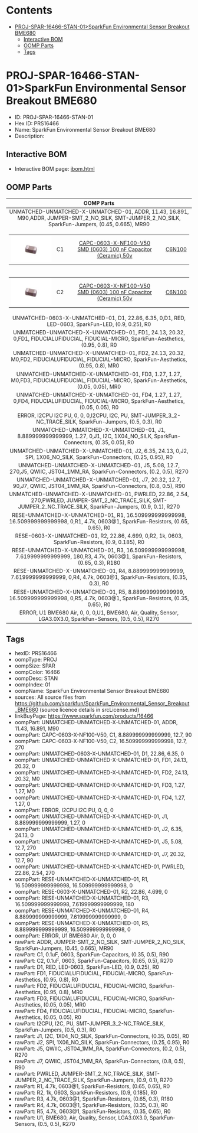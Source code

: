 



Contents
========

* [PROJ-SPAR-16466-STAN-01>SparkFun Environmental Sensor Breakout BME680](#proj-spar-16466-stan-01sparkfun-environmental-sensor-breakout-bme680)
	* [Interactive BOM](#interactive-bom)
	* [OOMP Parts](#oomp-parts)
	* [Tags](#tags)

# PROJ-SPAR-16466-STAN-01>SparkFun Environmental Sensor Breakout BME680

- ID: PROJ-SPAR-16466-STAN-01
- Hex ID: PRS16466
- Name: SparkFun Environmental Sensor Breakout BME680
- Description: 

## Interactive BOM

- Interactive BOM page: [ibom.html](kicad/bom/ibom.html)

## OOMP Parts
  

|OOMP Parts|
| :---: |
|UNMATCHED-UNMATCHED-X-UNMATCHED-01, ADDR, 11.43, 16.891, M90,ADDR, JUMPER-SMT_2_NO_SILK, SMT-JUMPER_2_NO_SILK, SparkFun-Jumpers, (0.45, 0.665), MR90|
|<table><tr><td>![CAPC-0603-X-NF100-V50](https://raw.githubusercontent.com/oomlout/oomlout_OOMP_parts/main/CAPC-0603-X-NF100-V50/image_140.jpg)</td><td> C1</td><td>[CAPC-0603-X-NF100-V50<br>SMD (0603) 100 nF Capacitor (Ceramic) 50v](https://github.com/oomlout/oomlout_OOMP_parts/tree/main/CAPC-0603-X-NF100-V50/)</td><td>[C6N100](https://github.com/oomlout/oomlout_OOMP_parts/tree/main/CAPC-0603-X-NF100-V50/)</td></tr></table>|
|<table><tr><td>![CAPC-0603-X-NF100-V50](https://raw.githubusercontent.com/oomlout/oomlout_OOMP_parts/main/CAPC-0603-X-NF100-V50/image_140.jpg)</td><td> C2</td><td>[CAPC-0603-X-NF100-V50<br>SMD (0603) 100 nF Capacitor (Ceramic) 50v](https://github.com/oomlout/oomlout_OOMP_parts/tree/main/CAPC-0603-X-NF100-V50/)</td><td>[C6N100](https://github.com/oomlout/oomlout_OOMP_parts/tree/main/CAPC-0603-X-NF100-V50/)</td></tr></table>|
|UNMATCHED-0603-X-UNMATCHED-01, D1, 22.86, 6.35, 0,D1, RED, LED-0603, SparkFun-LED, (0.9, 0.25), R0|
|UNMATCHED-UNMATCHED-X-UNMATCHED-01, FD1, 24.13, 20.32, 0,FD1, FIDUCIALUFIDUCIAL, FIDUCIAL-MICRO, SparkFun-Aesthetics, (0.95, 0.8), R0|
|UNMATCHED-UNMATCHED-X-UNMATCHED-01, FD2, 24.13, 20.32, M0,FD2, FIDUCIALUFIDUCIAL, FIDUCIAL-MICRO, SparkFun-Aesthetics, (0.95, 0.8), MR0|
|UNMATCHED-UNMATCHED-X-UNMATCHED-01, FD3, 1.27, 1.27, M0,FD3, FIDUCIALUFIDUCIAL, FIDUCIAL-MICRO, SparkFun-Aesthetics, (0.05, 0.05), MR0|
|UNMATCHED-UNMATCHED-X-UNMATCHED-01, FD4, 1.27, 1.27, 0,FD4, FIDUCIALUFIDUCIAL, FIDUCIAL-MICRO, SparkFun-Aesthetics, (0.05, 0.05), R0|
|ERROR, I2CPU I2C PU, 0, 0, 0,I2CPU, I2C, PU, SMT-JUMPER_3_2-NC_TRACE_SILK, SparkFun-Jumpers, (0.5, 0.3), R0|
|UNMATCHED-UNMATCHED-X-UNMATCHED-01, J1, 8.889999999999999, 1.27, 0,J1, I2C, 1X04_NO_SILK, SparkFun-Connectors, (0.35, 0.05), R0|
|UNMATCHED-UNMATCHED-X-UNMATCHED-01, J2, 6.35, 24.13, 0,J2, SPI, 1X06_NO_SILK, SparkFun-Connectors, (0.25, 0.95), R0|
|UNMATCHED-UNMATCHED-X-UNMATCHED-01, J5, 5.08, 12.7, 270,J5, QWIIC, JST04_1MM_RA, SparkFun-Connectors, (0.2, 0.5), R270|
|UNMATCHED-UNMATCHED-X-UNMATCHED-01, J7, 20.32, 12.7, 90,J7, QWIIC, JST04_1MM_RA, SparkFun-Connectors, (0.8, 0.5), R90|
|UNMATCHED-UNMATCHED-X-UNMATCHED-01, PWRLED, 22.86, 2.54, 270,PWRLED, JUMPER-SMT_2_NC_TRACE_SILK, SMT-JUMPER_2_NC_TRACE_SILK, SparkFun-Jumpers, (0.9, 0.1), R270|
|RESE-UNMATCHED-X-UNMATCHED-01, R1, 16.509999999999998, 16.509999999999998, 0,R1, 4.7k, 0603@1, SparkFun-Resistors, (0.65, 0.65), R0|
|RESE-0603-X-UNMATCHED-01, R2, 22.86, 4.699, 0,R2, 1k, 0603, SparkFun-Resistors, (0.9, 0.185), R0|
|RESE-UNMATCHED-X-UNMATCHED-01, R3, 16.509999999999998, 7.619999999999999, 180,R3, 4.7k, 0603@1, SparkFun-Resistors, (0.65, 0.3), R180|
|RESE-UNMATCHED-X-UNMATCHED-01, R4, 8.889999999999999, 7.619999999999999, 0,R4, 4.7k, 0603@1, SparkFun-Resistors, (0.35, 0.3), R0|
|RESE-UNMATCHED-X-UNMATCHED-01, R5, 8.889999999999999, 16.509999999999998, 0,R5, 4.7k, 0603@1, SparkFun-Resistors, (0.35, 0.65), R0|
|ERROR, U1 BME680 Air, 0, 0, 0,U1, BME680, Air, Quality, Sensor, LGA3.0X3.0, SparkFun-Sensors, (0.5, 0.5), R270|

## Tags

- hexID: PRS16466
- oompType: PROJ
- oompSize: SPAR
- oompColor: 16466
- oompDesc: STAN
- oompIndex: 01
- oompName: SparkFun Environmental Sensor Breakout BME680
- sources: All source files from https://github.com/sparkfun/SparkFun_Environmental_Sensor_Breakout_BME680 (source licence details in srcLicense.md)
- linkBuyPage: https://www.sparkfun.com/products/16466
- oompPart: UNMATCHED-UNMATCHED-X-UNMATCHED-01, ADDR, 11.43, 16.891, M90
- oompPart: CAPC-0603-X-NF100-V50, C1, 8.889999999999999, 12.7, 90
- oompPart: CAPC-0603-X-NF100-V50, C2, 16.509999999999998, 12.7, 270
- oompPart: UNMATCHED-0603-X-UNMATCHED-01, D1, 22.86, 6.35, 0
- oompPart: UNMATCHED-UNMATCHED-X-UNMATCHED-01, FD1, 24.13, 20.32, 0
- oompPart: UNMATCHED-UNMATCHED-X-UNMATCHED-01, FD2, 24.13, 20.32, M0
- oompPart: UNMATCHED-UNMATCHED-X-UNMATCHED-01, FD3, 1.27, 1.27, M0
- oompPart: UNMATCHED-UNMATCHED-X-UNMATCHED-01, FD4, 1.27, 1.27, 0
- oompPart: ERROR, I2CPU I2C PU, 0, 0, 0
- oompPart: UNMATCHED-UNMATCHED-X-UNMATCHED-01, J1, 8.889999999999999, 1.27, 0
- oompPart: UNMATCHED-UNMATCHED-X-UNMATCHED-01, J2, 6.35, 24.13, 0
- oompPart: UNMATCHED-UNMATCHED-X-UNMATCHED-01, J5, 5.08, 12.7, 270
- oompPart: UNMATCHED-UNMATCHED-X-UNMATCHED-01, J7, 20.32, 12.7, 90
- oompPart: UNMATCHED-UNMATCHED-X-UNMATCHED-01, PWRLED, 22.86, 2.54, 270
- oompPart: RESE-UNMATCHED-X-UNMATCHED-01, R1, 16.509999999999998, 16.509999999999998, 0
- oompPart: RESE-0603-X-UNMATCHED-01, R2, 22.86, 4.699, 0
- oompPart: RESE-UNMATCHED-X-UNMATCHED-01, R3, 16.509999999999998, 7.619999999999999, 180
- oompPart: RESE-UNMATCHED-X-UNMATCHED-01, R4, 8.889999999999999, 7.619999999999999, 0
- oompPart: RESE-UNMATCHED-X-UNMATCHED-01, R5, 8.889999999999999, 16.509999999999998, 0
- oompPart: ERROR, U1 BME680 Air, 0, 0, 0
- rawPart: ADDR, JUMPER-SMT_2_NO_SILK, SMT-JUMPER_2_NO_SILK, SparkFun-Jumpers, (0.45, 0.665), MR90
- rawPart: C1, 0.1uF, 0603, SparkFun-Capacitors, (0.35, 0.5), R90
- rawPart: C2, 0.1uF, 0603, SparkFun-Capacitors, (0.65, 0.5), R270
- rawPart: D1, RED, LED-0603, SparkFun-LED, (0.9, 0.25), R0
- rawPart: FD1, FIDUCIALUFIDUCIAL, FIDUCIAL-MICRO, SparkFun-Aesthetics, (0.95, 0.8), R0
- rawPart: FD2, FIDUCIALUFIDUCIAL, FIDUCIAL-MICRO, SparkFun-Aesthetics, (0.95, 0.8), MR0
- rawPart: FD3, FIDUCIALUFIDUCIAL, FIDUCIAL-MICRO, SparkFun-Aesthetics, (0.05, 0.05), MR0
- rawPart: FD4, FIDUCIALUFIDUCIAL, FIDUCIAL-MICRO, SparkFun-Aesthetics, (0.05, 0.05), R0
- rawPart: I2CPU, I2C, PU, SMT-JUMPER_3_2-NC_TRACE_SILK, SparkFun-Jumpers, (0.5, 0.3), R0
- rawPart: J1, I2C, 1X04_NO_SILK, SparkFun-Connectors, (0.35, 0.05), R0
- rawPart: J2, SPI, 1X06_NO_SILK, SparkFun-Connectors, (0.25, 0.95), R0
- rawPart: J5, QWIIC, JST04_1MM_RA, SparkFun-Connectors, (0.2, 0.5), R270
- rawPart: J7, QWIIC, JST04_1MM_RA, SparkFun-Connectors, (0.8, 0.5), R90
- rawPart: PWRLED, JUMPER-SMT_2_NC_TRACE_SILK, SMT-JUMPER_2_NC_TRACE_SILK, SparkFun-Jumpers, (0.9, 0.1), R270
- rawPart: R1, 4.7k, 0603@1, SparkFun-Resistors, (0.65, 0.65), R0
- rawPart: R2, 1k, 0603, SparkFun-Resistors, (0.9, 0.185), R0
- rawPart: R3, 4.7k, 0603@1, SparkFun-Resistors, (0.65, 0.3), R180
- rawPart: R4, 4.7k, 0603@1, SparkFun-Resistors, (0.35, 0.3), R0
- rawPart: R5, 4.7k, 0603@1, SparkFun-Resistors, (0.35, 0.65), R0
- rawPart: U1, BME680, Air, Quality, Sensor, LGA3.0X3.0, SparkFun-Sensors, (0.5, 0.5), R270
